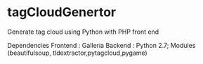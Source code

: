 # tagCloudGenertor
Generate tag cloud using Python with PHP front end

Dependencies
Frontend : Galleria
Backend : Python 2.7; Modules (beautifulsoup, tldextractor,pytagcloud,pygame)

